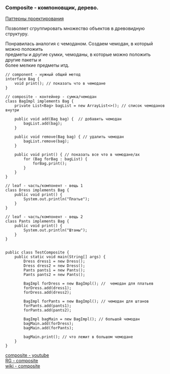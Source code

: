### Composite - компоновщик, дерево.  

[Паттерны проектирования](../../Patterns.md)  

Позволяет сгруппировать множество объектов в древовидную структуру.  

Понравилась аналогия с чемоданом. Создаем чемодан, в который можно положить   
предметы и другие сумки, чемоданы, в которые можно положить другие пакеты и  
более мелкие предметы итд.  

	// component - нужный общий метод
	interface Bag {
		void print(); // показать что в чемодане
	}

	// composite - контейнер - сумка/чемодан
	class BagImpl implements Bag {
		private List<Bag> bagList = new ArrayList<>(); // список чемоданов внутри

		public void add(Bag bag) {  // добавить чемодан
			bagList.add(bag);
		}

		public void remove(Bag bag) { // удалить чемодан
			bagList.remove(bag);
		}

		public void print() { // показать все что в чемодане/ах
			for (Bag forBag : bagList) {
				forBag.print();
			}
		}
	}

	// leaf - часть/компонент - вещь 1
	class Dress implements Bag {
		public void print() {
			System.out.println("Платье");
		}
	}

	// leaf - часть/компонент - вещь 2
	class Pants implements Bag {
		public void print() {
			System.out.println("Штаны");
		}
	}


	public class TestComposite {
		public static void main(String[] args) {
			Dress dress1 = new Dress();
			Dress dress2 = new Dress();
			Pants pants1 = new Pants();
			Pants pants2 = new Pants();

			BagImpl forDress = new BagImpl(); //  чемодан для платьев
			forDress.add(dress1);
			forDress.add(dress2);

			BagImpl forPants = new BagImpl(); // чемодан для штанов
			forPants.add(pants1);
			forPants.add(pants2);

			BagImpl bagMain = new BagImpl(); // большой чемодан
			bagMain.add(forDress);
			bagMain.add(forPants);

			bagMain.print(); // что лежит в большом чемодане
		}
	}



[composite - youtube](https://www.youtube.com/watch?time_continue=24&v=Fj-6Zgn0Nuk)  
[RG - composite](https://refactoring.guru/ru/design-patterns/composite)  
[wiki - composite](https://ru.wikipedia.org/wiki/%D0%9A%D0%BE%D0%BC%D0%BF%D0%BE%D0%BD%D0%BE%D0%B2%D1%89%D0%B8%D0%BA_(%D1%88%D0%B0%D0%B1%D0%BB%D0%BE%D0%BD_%D0%BF%D1%80%D0%BE%D0%B5%D0%BA%D1%82%D0%B8%D1%80%D0%BE%D0%B2%D0%B0%D0%BD%D0%B8%D1%8F))  